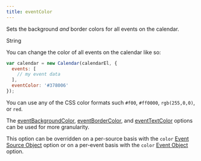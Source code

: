```yaml
---
title: eventColor
---
```


Sets the background *and* border colors for all events on the calendar.

<div class='spec' markdown='1'>
String
</div>

You can change the color of all events on the calendar like so:

```js
var calendar = new Calendar(calendarEl, {
  events: [
    // my event data
  ],
  eventColor: '#378006'
});
```

You can use any of the CSS color formats such `#f00`, `#ff0000`, `rgb(255,0,0)`, or `red`.

The [eventBackgroundColor](eventBackgroundColor), [eventBorderColor](eventBorderColor), and [eventTextColor](eventTextColor) options can be used for more granularity.

This option can be overridden on a per-source basis with the `color` [Event Source Object](event-source-object) option or on a per-event basis with the `color` [Event Object](event-object) option.
